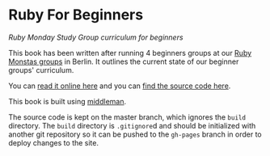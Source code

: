 # Ruby For Beginners

*Ruby Monday Study Group curriculum for beginners*

This book has been written after running 4 beginners groups at our [Ruby
Monstas groups](https://github.com/rubymonsters) in Berlin. It outlines the
current state of our beginner groups' curriculum.

You can [read it online here](http://ruby-for-beginners.rubymonstas.org) and
you can [find the source code here](https://github.com/rubymonsters/ruby-for-beginners).

This book is built using [middleman](http://middlemanapp.com).

The source code is kept on the master branch, which ignores the `build` directory.
The `build` directory is `.gitignore`d and should be initialized with another git
repository so it can be pushed to the `gh-pages` branch in order to deploy
changes to the site.
